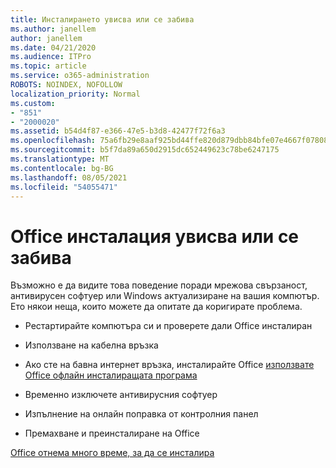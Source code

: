 ```yaml
---
title: Инсталирането увисва или се забива
ms.author: janellem
author: janellem
ms.date: 04/21/2020
ms.audience: ITPro
ms.topic: article
ms.service: o365-administration
ROBOTS: NOINDEX, NOFOLLOW
localization_priority: Normal
ms.custom:
- "851"
- "2000020"
ms.assetid: b54d4f87-e366-47e5-b3d8-42477f72f6a3
ms.openlocfilehash: 75a6fb29e8aaf925bd44ffe820d879dbb84bfe07e4667f07808b610b5ab162fb
ms.sourcegitcommit: b5f7da89a650d2915dc652449623c78be6247175
ms.translationtype: MT
ms.contentlocale: bg-BG
ms.lasthandoff: 08/05/2021
ms.locfileid: "54055471"
---
```

# <a name="office-installation-hangs-or-gets-stuck"></a>Office инсталация увисва или се забива

Възможно е да видите това поведение поради мрежова свързаност, антивирусен софтуер или Windows актуализиране на вашия компютър. Ето някои неща, които можете да опитате да коригирате проблема.
  
- Рестартирайте компютъра си и проверете дали Office инсталиран

- Използване на кабелна връзка

- Ако сте на бавна интернет връзка, инсталирайте Office [използвате Office офлайн инсталиращата програма](https://support.office.com/article/f0a85fe7-118f-41cb-a791-d59cef96ad1c?wt.mc_id=Alchemy_ClientDIA)

- Временно изключете антивирусния софтуер

- Изпълнение на онлайн поправка от контролния панел

- Премахване и преинсталиране на Office

[Office отнема много време, за да се инсталира](https://support.office.com/article/0f09f357-3fef-42a6-b8aa-cef4c6c44bdf?wt.mc_id=Alchemy_ClientDIA)
  
